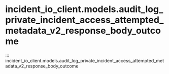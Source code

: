 # incident_io_client.models.audit_log_private_incident_access_attempted_metadata_v2_response_body_outcome

::: incident_io_client.models.audit_log_private_incident_access_attempted_metadata_v2_response_body_outcome